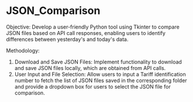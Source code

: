 # JSON_Comparison

 Objective: Develop a user-friendly Python tool using Tkinter to compare JSON files based on API call 
responses, enabling users to identify differences between yesterday's and today's data.


Methodology:
  1. Download and Save JSON Files: Implement functionality to download and save JSON files 
     locally, which are obtained from API calls.
  2.  User Input and File Selection: Allow users to input a Tariff identification number to fetch the 
      list of JSON files saved in the corresponding folder and provide a dropdown box for users to select the JSON file for comparison.
     
